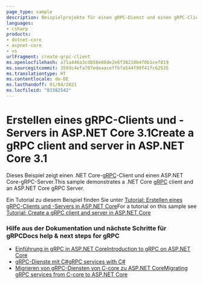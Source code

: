 ```yaml
---
page_type: sample
description: Beispielprojekte für einen gRPC-Dienst und einen gRPC-Client auf ASP.NET Core
languages:
- csharp
products:
- dotnet-core
- aspnet-core
- vs
urlFragment: create-grpc-client
ms.openlocfilehash: a71a446a3cdb58e08de2e6f38210b4f0b1cef819
ms.sourcegitcommit: 3593c4efa707edeaaceffbfa544f99f41fc62535
ms.translationtype: HT
ms.contentlocale: de-DE
ms.lasthandoff: 01/04/2021
ms.locfileid: "83382542"
---
```

# <a name="create-a-grpc-client-and-server-in-aspnet-core-31"></a><span data-ttu-id="fbf4b-102">Erstellen eines gRPC-Clients und -Servers in ASP.NET Core 3.1</span><span class="sxs-lookup"><span data-stu-id="fbf4b-102">Create a gRPC client and server in ASP.NET Core 3.1</span></span>

<span data-ttu-id="fbf4b-103">Dieses Beispiel zeigt einen .NET Core-[gRPC](https://grpc.io/docs/guides/)-Client und einen ASP.NET Core-gRPC-Server.</span><span class="sxs-lookup"><span data-stu-id="fbf4b-103">This sample demonstrates a .NET Core [gRPC](https://grpc.io/docs/guides/) client and an ASP.NET Core gRPC Server.</span></span>

<span data-ttu-id="fbf4b-104">Ein Tutorial zu diesem Beispiel finden Sie unter [Tutorial: Erstellen eines gRPC-Clients und -Servers in ASP.NET Core](https://docs.microsoft.com/aspnet/core/tutorials/grpc/grpc-start?view=aspnetcore-3.1&tabs=visual-studio)</span><span class="sxs-lookup"><span data-stu-id="fbf4b-104">For a tutorial on this sample see [Tutorial: Create a gRPC client and server in ASP.NET Core](https://docs.microsoft.com/aspnet/core/tutorials/grpc/grpc-start?view=aspnetcore-3.1&tabs=visual-studio)</span></span>

### <a name="docs-help--next-steps-for-grpc"></a><span data-ttu-id="fbf4b-105">Hilfe aus der Dokumentation und nächste Schritte für gRPC</span><span class="sxs-lookup"><span data-stu-id="fbf4b-105">Docs help & next steps for gRPC</span></span>

* [<span data-ttu-id="fbf4b-106">Einführung in gRPC in ASP.NET Core</span><span class="sxs-lookup"><span data-stu-id="fbf4b-106">Introduction to gRPC on ASP.NET Core</span></span>](https://docs.microsoft.com/aspnet/core/grpc/)
* [<span data-ttu-id="fbf4b-107">gRPC-Dienste mit C#</span><span class="sxs-lookup"><span data-stu-id="fbf4b-107">gRPC services with C#</span></span>](https://docs.microsoft.com/aspnet/core/grpc/basics/)
* [<span data-ttu-id="fbf4b-108">Migrieren von gRPC-Diensten von C-core zu ASP.NET Core</span><span class="sxs-lookup"><span data-stu-id="fbf4b-108">Migrating gRPC services from C-core to ASP.NET Core</span></span>](https://docs.microsoft.com/aspnet/core/grpc/migration/)